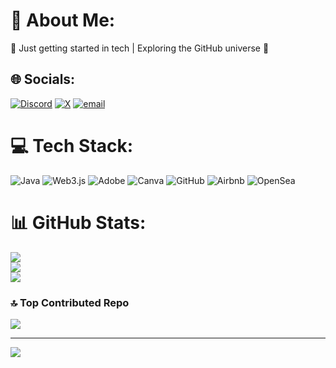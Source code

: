 # 💫 About Me:
🌱 Just getting started in tech | Exploring the GitHub universe 🚀


## 🌐 Socials:
[![Discord](https://img.shields.io/badge/Discord-%237289DA.svg?logo=discord&logoColor=white)](https://discord.gg/https://discord.com/invite/DWs3BZNg) [![X](https://img.shields.io/badge/X-black.svg?logo=X&logoColor=white)](https://x.com/https://x.com/Andysoares85) [![email](https://img.shields.io/badge/Email-D14836?logo=gmail&logoColor=white)](mailto:andesolano123@gmail.com) 

# 💻 Tech Stack:
![Java](https://img.shields.io/badge/java-%23ED8B00.svg?style=for-the-badge&logo=openjdk&logoColor=white) ![Web3.js](https://img.shields.io/badge/web3.js-F16822?style=for-the-badge&logo=web3.js&logoColor=white) ![Adobe](https://img.shields.io/badge/adobe-%23FF0000.svg?style=for-the-badge&logo=adobe&logoColor=white) ![Canva](https://img.shields.io/badge/Canva-%2300C4CC.svg?style=for-the-badge&logo=Canva&logoColor=white) ![GitHub](https://img.shields.io/badge/github-%23121011.svg?style=for-the-badge&logo=github&logoColor=white) ![Airbnb](https://img.shields.io/badge/Airbnb-%23ff5a5f.svg?style=for-the-badge&logo=Airbnb&logoColor=white) ![OpenSea](https://img.shields.io/badge/OpenSea-%232081E2.svg?style=for-the-badge&logo=opensea&logoColor=white)
# 📊 GitHub Stats:
![](https://github-readme-stats.vercel.app/api?username=solanoas85&theme=algolia&hide_border=false&include_all_commits=false&count_private=false)<br/>
![](https://nirzak-streak-stats.vercel.app/?user=solanoas85&theme=algolia&hide_border=false)<br/>
![](https://github-readme-stats.vercel.app/api/top-langs/?username=solanoas85&theme=algolia&hide_border=false&include_all_commits=false&count_private=false&layout=compact)

### 🔝 Top Contributed Repo
![](https://github-contributor-stats.vercel.app/api?username=solanoas85&limit=5&theme=dark&combine_all_yearly_contributions=true)

---
[![](https://visitcount.itsvg.in/api?id=solanoas85&icon=0&color=0)](https://visitcount.itsvg.in)

<!-- Proudly created with GPRM ( https://gprm.itsvg.in ) -->
